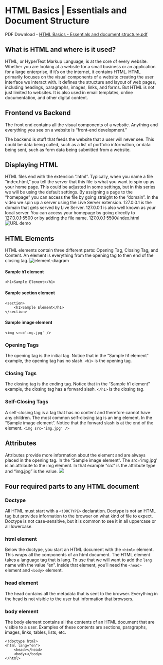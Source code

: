 # HTML Basics | Essentials and Document Structure
PDF Download - [HTML Basics - Essentials and document structure.pdf](https://github.com/Carranco-Codes/HTML-Basics/files/13313622/HTML.Basics.-.Essentials.and.document.structure.pdf)

## What is HTML and where is it used?
HTML, or HyperText Markup Language, is at the core of every website. Whether you are looking at a website for a small business or an application for a large enterprise, if it’s on the internet, it contains HTML. HTML primarily focuses on the visual components of a website creating the user interface we interact with. It defines the structure and layout of web pages, including headings, paragraphs, images, links, and forms. But HTML is not just limited to websites. It is also used in email templates, online documentation, and other digital content.

## Frontend vs Backend
The front end contains all the visual components of a website. Anything and everything you see on a website is “front-end development.” 

The backend is stuff that feeds the website that a user will never see. This could be data being called, such as a list of portfolio information, or data being sent, such as form data being submitted from a website.

## Displaying HTML
HTML files end with the extension “.html”. Typically, when you name a file “index.html,” you tell the server that this file is what you want to spin up as your home page. This could be adjusted in some settings, but in this series we will be using the default settings. By assigning a page to the “homepage” you can access the file by going straight to the “domain”. In the video we spin up a server using the Live Server extension. 127.0.0.1 is the domain that gets served by Live Server. 127.0.0.1 is also well known as your local server. You can access your homepage by going directly to 127.0.0.1:5500 or by adding the file name. 127.0.0.1:5500/index.html
![URL demo](https://github.com/Carranco-Codes/HTML-Basics/assets/10298176/22fd4fa7-03c9-4a7c-8356-e4654f076695)

## HTML Elements
HTML elements contain three different parts: Opening Tag, Closing Tag, and Content. An element is everything from the opening tag to then end of the closing tag.
![element-diagram](https://github.com/Carranco-Codes/HTML-Basics/assets/10298176/48bbc3de-ff0f-4078-b117-b0b713826d05)

#### Sample h1 element
```
<h1>Sample Element</h1>
```
#### Sample section element
```
<section>
    <h1>Sample Element</h1>
</section>
```

#### Sample image element
```
<img src='img.jpg' />
```

### Opening Tags
The opening tag is the initial tag. Notice that in the “Sample h1 element” example, the opening tag has no slash. `<h1>` is the opening tag.

### Closing Tags
The closing tag is the ending tag. Notice that in the “Sample h1 element” example, the closing tag has a forward slash. `</h1>` is the closing tag.

### Self-Closing Tags
A self-closing tag is a tag that has no content and therefore cannot have any children. The most common self-closing tag is an img element. In the “Sample image element“. Notice that the forward slash is at the end of the element. `<img src='img.jpg' />`

## Attributes
Attributes provide more information about the element and are always placed in the opening tag. In the “Sample image element“. The src=‘img.jpg’ is an attribute to the img element. In that example “src” is the attribute type and “img.jpg” is the value. <img src=‘img.jpg’ />

## Four required parts to any HTML document

### Doctype
All HTML must start with a `<!DOCTYPE>` declaration. Doctype is not an HTML tag but provides information to the browser on what kind of file to expect. Doctype is not case-sensitive, but it is common to see it in all uppercase or all lowercase.

### html element
Below the doctype, you start an HTML document with the `<html>` element. This wraps all the components of an html document. The HTML element takes a language tag that is lang. To use that we will want to add the `lang` name with the value “en”. Inside that element, you’ll need the `<head>` element and `<body>` element.

### head element
The head contains all the metadata that is sent to the browser. Everything in the head is not visible to the user but information that browsers.
### body element
The body element contains all the contents of an HTML document that are visible to a user. Examples of these contents are sections, paragraphs, images, links, tables, lists, etc.

```
<!doctype html>
<html lang="en">
	<head></head>
	<body></body>
</html>
```
